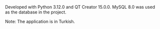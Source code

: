 Developed with Python 3.12.0 and QT Creator 15.0.0. MySQL 8.0 was used as the database in the project.

Note: The application is in Turkish.
